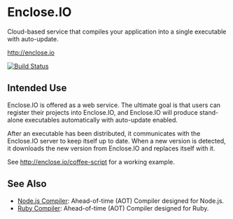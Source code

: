 # Enclose.IO

Cloud-based service that compiles your application into a single executable with auto-update.

http://enclose.io

[![Build Status](https://travis-ci.org/pmq20/enclose-io.svg?branch=master)](https://travis-ci.org/pmq20/enclose-io)

## Intended Use

Enclose.IO is offered as a web service. The ultimate goal is that users can register their projects into Enclose.IO, and Enclose.IO will produce stand-alone executables automatically with auto-update enabled.

After an executable has been distributed, it communicates with the Enclose.IO server to keep itself up to date. When a new version is detected, it downloads the new version from Enclose.IO and replaces itself with it.

See http://enclose.io/coffee-script for a working example.

## See Also

- [Node.js Compiler](https://github.com/pmq20/node-compiler): Ahead-of-time (AOT) Compiler designed for Node.js.
- [Ruby Compiler](https://github.com/pmq20/ruby-compiler): Ahead-of-time (AOT) Compiler designed for Ruby.
